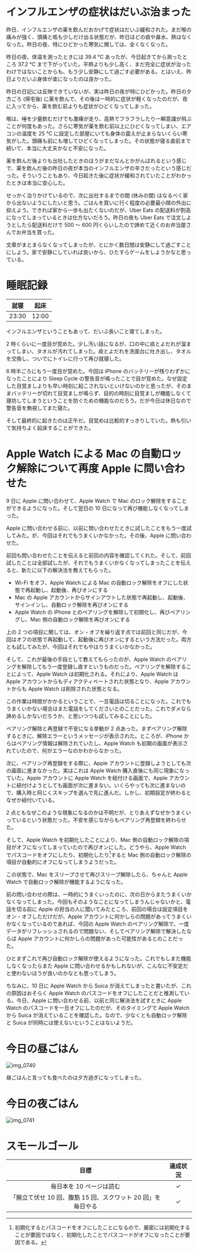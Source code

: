 # インフルエンザの症状はだいぶ治まった
昨日、インフルエンザの薬を飲んだおかげで症状はだいぶ緩和された。まだ喉の痛みが強く、頭痛と咳も少しだけ出る状態だが、昨日ほどの痰や鼻水、熱はなくなった。昨日の夜、特にひどかった寒気に関しては、全くなくなった。

昨日の夜、体温を測ったときには 39.4 ℃ あったが、今日起きてから測ったところ 37.2 ℃ まで下がっていた。平熱よりも少し高く、まだ完全に症状が治ったわけではないことからも、もう少し安静にして過ごす必要がある。とはいえ、昨日よりだいぶ身体が楽になったのは良かった。

昨日の日記には反映できていないが、実は昨日の夜が特にひどかった。昨日の夕方ごろ (帰宅後) に薬を飲んで、その後は一時的に症状が軽くなったのだが、夜に入ってから、薬を飲む前よりも症状がひどくなってしまった。

喉は、唾を少量飲むだけでも激痛が走り、高熱でフラフラしたり一瞬意識が飛ぶことが何度もあった。さらに寒気が薬を飲む前以上にひどくなってしまい、エアコンの温度を 25 ℃ に設定した部屋にいても身体の震えが止まらないくらい寒気がした。頭痛も前にも増してひどくなってしまった。その状態が寝る直前まで続いて、本当に大丈夫かなと不安になった。

薬を飲んだ後よりも出社したときのほうがまだなんとかがんばれるという感じで、薬を飲んだ後の昨日の夜が本当のインフルエンザの辛さだったという感じだった。そういうこともあり、今日起きた後に症状が緩和されていたことがわかったときは本当に安心した。

せっかく治りかけているので、次に出社するまでの間 (休みの間) はなるべく家から出ないようにしたいと思う。ごはんを買いに行く程度の必要最小限の外出に抑えよう。できれば家から一歩も出たくないのだが、Uber Eats の配送料が割高になってしまっているときは仕方ないだろう。昨日の夜も Uber Eats で注文しようとしたら配送料だけで 500 〜 600 円くらいしたので諦めて近くのお弁当屋さんでお弁当を買った。

文章がまとまらなくなってしまったが、とにかく数日間は安静にして過ごすことにしよう。家で安静にしていれば良いから、ひたすらゲームをしようかなと思っている。

# 睡眠記録
| 就寝 | 起床 |
|:---:|:---:|
| 23:30 | 12:00 |

インフルエンザということもあって、だいぶ長いこと寝てしまった。

2 時くらいに一度目が覚めた。少し汚い話になるが、口の中に痰とよだれが溜まってしまい、タオルが汚れてしまった。痰とよだれを洗面台に吐き出し、タオルを交換し、ついでにトイレに行って再び就寝した。

6 時半ごろにもう一度目が覚めた。今回は iPhone のバッテリーが残りわずかになったことにより Sleep Cycle の警告音が鳴ったことで目が覚めた。なぜ設定した目覚ましよりも早い時刻に起こされないといけないのかと思ったが、そのままバッテリーが切れて目覚ましが鳴らず、目的の時刻に目覚ましが機能しなくて寝坊してしまうということを防ぐための機能なのだろう。だが今日は休日なので警告音を無視してまた寝た。

そして最終的に起きたのは正午だ。目覚めは比較的すっきりしていた。熱も引いて気持ちよく起床することができた。

# Apple Watch による Mac の自動ロック解除について再度 Apple に問い合わせた
9 日に Apple に問い合わせて、Apple Watch で Mac のロック解除をすることができるようになった。そして翌日の 10 日になって再び機能しなくなってしまった。

Apple に問い合わせる前に、以前に問い合わせたときに試したことをもう一度試してみた。が、今回はそれでもうまくいかなかった。その後、Apple に問い合わせた。

前回も問い合わせたことを伝えると前回の内容を確認してくれた。そして、前回試したことは全部試したが、それでもうまくいかなくなってしまったことを伝えると、新たに以下の解決法を教えてもらった。

- Wi-Fi をオフ、Apple Watch による Mac の自動ロック解除をオフにした状態で再起動し、起動後、再びオンにする
- Mac の Apple アカウントからサインアウトした状態で再起動し、起動後、サインインし、自動ロック解除を再びオンにする
- Apple Watch の iPhone とのペアリングを解除して初期化し、再びペアリングし、Mac 側の自動ロック解除を再びオンにする

上の 2 つの項目に関しては、オン・オフを繰り返す点では前回と同じだが、今回はオフの状態で再起動して、起動後に再びオンにするという方法だった。両方とも試してみたが、今回はそれでもやはりうまくいかなかった。

そして、これが最後の手段として教えてもらったのが、Apple Watch のペアリングを解除してもう一度登録し直すというものだった。ペアリングを解除することによって、Apple Watch は初期化される。それにより、Apple Watch は Apple アカウントからもディアクティベートされた状態となり、Apple アカウントからも Apple Watch は削除された状態となる。

この作業は時間がかかるということで、一旦電話は切ることになった。これでもうまくいかない場合はまた電話をしてくださいとのことだった。これでダメなら諦めるしかないだろうか、と思いつつも試してみることにした。

ペアリング解除と再登録で不安になる挙動が 2 点あった。まずペアリング解除するときに、解除エラーというメッセージが表示された。ところが、iPhone からはペアリング情報は解除されていたし、Apple Watch も初期の画面が表示されていたので、何がエラーなのかわからなかった。

次に、ペアリング再登録をする際に、Apple アカウントに登録しようとしても次の画面に進まなかった。実はこれは Apple Watch 購入直後にも同じ現象になっていた。Apple アカウントに Apple Watch を紐付ける画面で、Apple アカウントに紐付けようとしても画面が次に進まない。いくらやっても次に進まないので、購入時と同じくスキップを選んで先に進んだ。しかし、初期設定が終わるとなぜか紐付いている。

2 点ともなぜこのような現象になるのかは不明だが、とりあえずなぜかうまくいっているという状態だった。不安を感じながらもペアリング再登録を終わらせた。

そして、Apple Watch を初期化したことにより、Mac 側の自動ロック解除の項目がオフになってしまっていたので再びオンにした。どうやら、Apple Watch でパスコードをオフにしたり、初期化したり[^init]すると Mac 側の自動ロック解除の項目が自動的にオフになってしまうようだった。

[^init]: 初期化するとパスコードをオフにしたことになるので、厳密には初期化することが要因ではなく、初期化したことでパスコードがオフになったことが要因である。

この状態で、Mac をスリープさせて再びスリープ解除したら、ちゃんと Apple Watch で自動ロック解除が機能するようになった。

前の問い合わせの際は、一時的にうまくいったのに、次の日からまたうまくいかなくなってしまった。今回もそのようなことになってしまうんじゃないかと、電話を切る前に Apple の担当の人に聞いてみたところ、前回の場合は設定項目をオン・オフしただけだが、Apple アカウントに何かしらの問題があってうまくいかなくなっているのであれば、今回の Apple Watch のペアリング解除で、一度データがリフレッシュされるので問題ない、そしてペアリング解除で解決したならば Apple アカウントに何かしらの問題があった可能性があるとのことだった。

ひとまずこれで再び自動ロック解除が使えるようになった。これでもしまた機能しなくなったらまた Apple に問い合わせるかもしれないが、こんなに不安定だと使わないほうが良いのかなとも思ってしまう。

ちなみに、10 日に Apple Watch から Suica が消えてしまったと書いたが、これの原因はおそらく Apple Watch のパスコードをオフにしたことだと推測している。今日、Apple に問い合わせる前、以前と同じ解決法を試すときに Apple Watch のパスコードを一旦オフにしたのだが、そのタイミングで Apple Watch から Suica が消えていることを確認した。なので、少なくとも自動ロック解除と Suica が同時には使えないということはないようだ。

# 今日の昼ごはん
![img_0740](/images/2019/01/img_0740.jpg)

昼ごはんと言っても食べたのは夕方過ぎになってしまった。

# 今日の夜ごはん
![img_0741](/images/2019/01/img_0741.jpg)

# スモールゴール
| 目標 | 達成状況 |
|:---:|:---:|
| 毎日本を 10 ページは読む | ✓ |
| 「腕立て伏せ 10 回、腹筋 15 回、スクワット 20 回」を毎日やる | ✓ |

